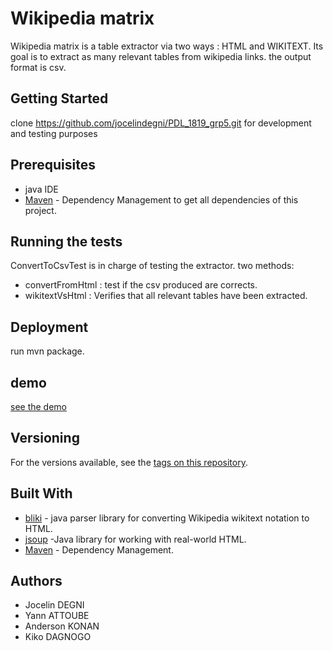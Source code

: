 # Wikipedia matrix

Wikipedia matrix is a table extractor via two ways : HTML and WIKITEXT.
Its goal is to extract as many relevant tables from wikipedia links.
the output format is csv.

## Getting Started
clone https://github.com/jocelindegni/PDL_1819_grp5.git for development and testing purposes

## Prerequisites
* java IDE
* [Maven](https://maven.apache.org/) - Dependency Management to get all dependencies of this project.
 
## Running the tests
ConvertToCsvTest is in charge of testing the extractor.
two methods: 
* convertFromHtml : test if the csv produced are corrects.
* wikitextVsHtml : Verifies that all relevant tables have been extracted. 

## Deployment
run mvn package.

## demo
[see the demo](https://www.youtube.com/watch?v=OQXkuxb6DE4)

## Versioning
For the versions available, see the [tags on this repository](https://github.com/jocelindegni/PDL_1819_grp5/releases). 

## Built With
* [bliki](http://www.dropwizard.io/1.0.2/docs/) -  java parser library for converting Wikipedia wikitext notation to HTML.
* [jsoup](https://jsoup.org/) -Java library for working with real-world HTML.
* [Maven](https://maven.apache.org/) - Dependency Management.


## Authors
* Jocelin DEGNI
* Yann ATTOUBE
* Anderson KONAN
* Kiko DAGNOGO
